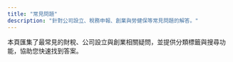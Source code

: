 ```yaml
---
title: "常見問題"
description: "針對公司設立、稅務申報、創業與勞健保等常見問題的解答。"
---
```


本頁匯集了最常見的財稅、公司設立與創業相關疑問，並提供分類標籤與搜尋功能，協助您快速找到答案。